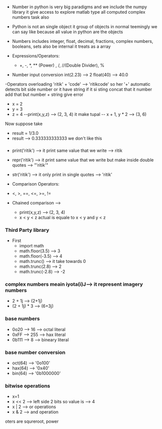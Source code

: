 ### 
- Number in python is very big paradigms and we include the numpy library it give access to explore matlab type all computed complex numbers task also

- Python is not an single object it group of objects in normal teemingly we can say like because all value in python are the objects

- Numbers includes integer, float, decimal, fractions, complex numbers, booleans, sets also be internal it treats as a array

- Expressions/Operators:
  - +, -, *, ** (Power) , /, //(Double Divider), %
- Number input conversion
 int(2.23) --> 2
 float(40) --> 40.0

 -Operators overloading
  'ritik' + 'code' --> 'ritikcode' so her '+' automatic detects bit side number or it have string if it si sting concat that it number add that but number + string give error

- x = 2
- y = 3
- z = 4
--print(x,y,z) --> (2, 3, 4) it make tupal
-- x + 1, y * 2 --> (3, 6)

Now suppose take
- result  = 1/3.0
- result --> 0.333333333333 we don't like this 
###
- print('ritik') --> it print same value that we write --> ritik
- repr('ritik') --> it print same value that we write but make inside double quotes --> "'ritik'"
- str('ritik') --> it only print in single quotes --> 'ritik'



- Comparison Operators:
 - <, >, ==, <=, >=, !=
 - Chained comparison -->
   - print(x,y,z) --> (2, 3, 4)
   - x < y < z actual is equale to x < y and y < z

### Third Party library
- First
  - import math
  - math.floor(3.5) --> 3
  - math.floor(-3.5) --> 4
  - math.trunc() --> it take towards 0
   - math.trunc(2.8) --> 2
   - math.trunc(-2.8) --> -2
  
### complex numbers meain iyota(i)J--> it  represent imagery numbers
- 2 + 1j --> (2+1j)
- (2 + 1j) * 3 --> (6+3j)

### base numbers
- 0o20 --> 16 --> octal literal
- 0xFF --> 255 --> hax literal
- 0b111 --> 8 --> bineary literal

### base number conversion
- oct(64) --> '0o100'
- hax(64)  --> '0x40'
- bin(64)  --> '0b1000000'

### bitwise operations
- x=1
- x << 2 --> left side 2 bits so value is --> 4 
- x | 2 --> or operations
- x & 2 --> and operation

oters are squreroot, power